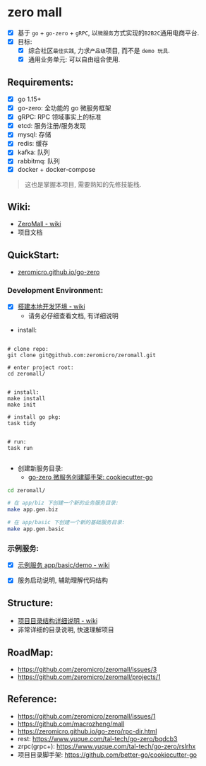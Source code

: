 
# zero mall

- [x] 基于 `go` + `go-zero` + `gRPC`, 以`微服务`方式实现的`B2B2C`通用电商平台.
- [x] 目标:
    - [x] 综合社区`最佳实践`, 力求`产品级`项目, 而不是 `demo 玩具`.
    - [x] 通用业务单元: 可以自由组合使用.

## Requirements:

- [x] go 1.15+
- [x] go-zero: 全功能的 go 微服务框架
- [x] gRPC: RPC 领域事实上的标准
- [x] etcd: 服务注册/服务发现
- [x] mysql: 存储
- [x] redis: 缓存
- [x] kafka: 队列
- [x] rabbitmq: 队列
- [x] docker + docker-compose

> 这也是掌握本项目, 需要熟知的先修技能栈.

## Wiki:

- [ZeroMall - wiki](https://github.com/zeromicro/zeromall/wiki)
- 项目文档

## QuickStart:

- [zeromicro.github.io/go-zero](https://zeromicro.github.io/go-zero)


### Development Environment:

- [x] [搭建本地开发环境 - wiki](https://github.com/zeromicro/zeromall/wiki/setup-development)
    - 请务必仔细查看文档, 有详细说明

- install:

```

# clone repo:
git clone git@github.com:zeromicro/zeromall.git

# enter project root:
cd zeromall/


# install:
make install
make init

# install go pkg:
task tidy


# run:
task run


```

- 创建新服务目录:
    - [go-zero 微服务创建脚手架: cookiecutter-go](https://github.com/better-go/cookiecutter-go)

```bash
cd zeromall/

# 在 app/biz 下创建一个新的业务服务目录:
make app.gen.biz

# 在 app/basic 下创建一个新的基础服务目录:
make app.gen.basic
```


### 示例服务:

- [x] [示例服务 app/basic/demo - wiki](https://github.com/zeromicro/zeromall/wiki/demo-service)
- [x] 服务启动说明, 辅助理解代码结构


## Structure:

- [项目目录结构详细说明 - wiki](https://github.com/zeromicro/zeromall/wiki/project-structure)
- 非常详细的目录说明, 快速理解项目


## RoadMap:

- https://github.com/zeromicro/zeromall/issues/3
- https://github.com/zeromicro/zeromall/projects/1


## Reference:


- https://github.com/zeromicro/zeromall/issues/1
- https://github.com/macrozheng/mall
- https://zeromicro.github.io/go-zero/rpc-dir.html
- rest: https://www.yuque.com/tal-tech/go-zero/bqdcb3
- zrpc(grpc+): https://www.yuque.com/tal-tech/go-zero/rslrhx
- 项目目录脚手架: https://github.com/better-go/cookiecutter-go
